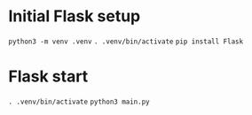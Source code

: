 # Initial Flask setup
```python3 -m venv .venv```
```. .venv/bin/activate```
```pip install Flask```

# Flask start
```. .venv/bin/activate```
```python3 main.py```
